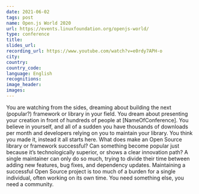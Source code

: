 ```yaml
---
date: 2021-06-02
tags: post
name: Open.js World 2020
url: https://events.linuxfoundation.org/openjs-world/
type: conference
title: 
slides_url:
recording_url: https://www.youtube.com/watch?v=e0rdy7APH-o
city: 
country: 
country_code: 
language: English
recognitions:
image_header:
images:
---
```


You are watching from the sides, dreaming about building the next (popular?) framework or library in your field. You dream about presenting your creation in front of hundreds of people at [NameOfConference]. You believe in yourself, and all of a sudden you have thousands of downloads per month and developers relying on you to maintain your library. You think you made it, instead it all starts here.
What does make an Open Source library or framework successful? Can something become popular just because it’s technologically superior, or shows a clear innovation path? A single maintainer can only do so much, trying to divide their time between adding new features, bug fixes, and dependency updates.
Maintaining a successful Open Source project is too much of a burden for a single individual, often working on its own time. You need something else, you need a community.

